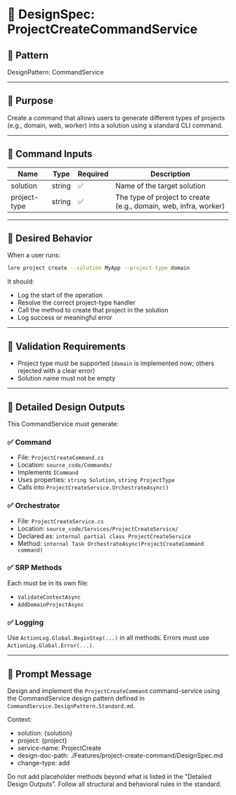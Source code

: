 # 🧱 DesignSpec: ProjectCreateCommandService

## 🧭 Pattern

DesignPattern: CommandService

---

## 📘 Purpose

Create a command that allows users to generate different types of projects (e.g., domain, web, worker) into a solution using a standard CLI command.

---

## 🧾 Command Inputs

| Name         | Type   | Required | Description                                |
| ------------ | ------ | -------- | ------------------------------------------ |
| solution     | string | ✅       | Name of the target solution                |
| project-type | string | ✅       | The type of project to create (e.g., domain, web, infra, worker) |

---

## 🎯 Desired Behavior

When a user runs:

```bash
lore project create --solution MyApp --project-type domain
```

It should:
- Log the start of the operation
- Resolve the correct project-type handler
- Call the method to create that project in the solution
- Log success or meaningful error

---

## 🧪 Validation Requirements

- Project type must be supported (`domain` is implemented now; others rejected with a clear error)
- Solution name must not be empty

---

## 📂 Detailed Design Outputs

This CommandService must generate:

### ✅ Command

- File: `ProjectCreateCommand.cs`
- Location: `source_code/Commands/`
- Implements `ICommand`
- Uses properties: `string Solution`, `string ProjectType`
- Calls into `ProjectCreateService.OrchestrateAsync()`

### ✅ Orchestrator

- File: `ProjectCreateService.cs`
- Location: `source_code/Services/ProjectCreateService/`
- Declared as: `internal partial class ProjectCreateService`
- Method: `internal Task OrchestrateAsync(ProjectCreateCommand command)`

### ✅ SRP Methods

Each must be in its own file:
- `ValidateContextAsync`
- `AddDomainProjectAsync`

### ✅ Logging

Use `ActionLog.Global.BeginStep(...)` in all methods. Errors must use `ActionLog.Global.Error(...)`.

---

## 🤖 Prompt Message

Design and implement the `ProjectCreateCommand` command-service using the CommandService design pattern defined in `CommandService.DesignPattern.Standard.md`.

Context:
- solution: {solution}
- project: {project}
- service-name: ProjectCreate
- design-doc-path: ./Features/project-create-command/DesignSpec.md
- change-type: add

Do not add placeholder methods beyond what is listed in the "Detailed Design Outputs". Follow all structural and behavioral rules in the standard.
